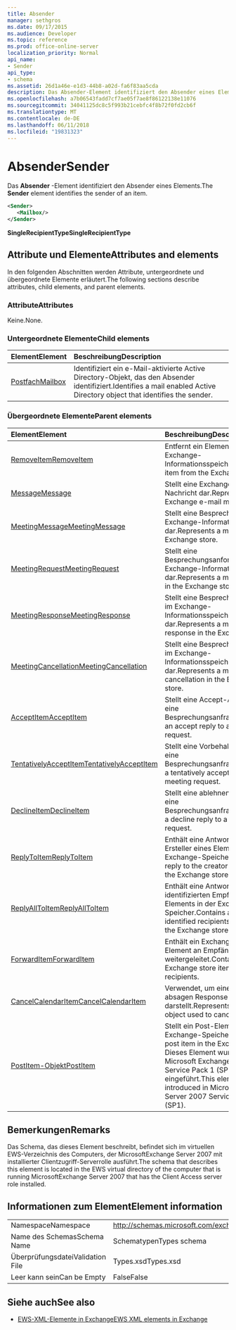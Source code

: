 ```yaml
---
title: Absender
manager: sethgros
ms.date: 09/17/2015
ms.audience: Developer
ms.topic: reference
ms.prod: office-online-server
localization_priority: Normal
api_name:
- Sender
api_type:
- schema
ms.assetid: 26d1a46e-e1d3-44b8-a02d-fa6f83aa5cda
description: Das Absender-Element identifiziert den Absender eines Elements.
ms.openlocfilehash: a7b06543fadd7cf7ae05f7ae8f86122138e11076
ms.sourcegitcommit: 34041125dc8c5f993b21cebfc4f8b72f0fd2cb6f
ms.translationtype: MT
ms.contentlocale: de-DE
ms.lasthandoff: 06/11/2018
ms.locfileid: "19831323"
---
```

# <a name="sender"></a><span data-ttu-id="0b2e9-103">Absender</span><span class="sxs-lookup"><span data-stu-id="0b2e9-103">Sender</span></span>

<span data-ttu-id="0b2e9-104">Das **Absender** -Element identifiziert den Absender eines Elements.</span><span class="sxs-lookup"><span data-stu-id="0b2e9-104">The **Sender** element identifies the sender of an item.</span></span> 
  
```xml
<Sender>
   <Mailbox/>
</Sender>
```

 <span data-ttu-id="0b2e9-105">**SingleRecipientType**</span><span class="sxs-lookup"><span data-stu-id="0b2e9-105">**SingleRecipientType**</span></span>
## <a name="attributes-and-elements"></a><span data-ttu-id="0b2e9-106">Attribute und Elemente</span><span class="sxs-lookup"><span data-stu-id="0b2e9-106">Attributes and elements</span></span>

<span data-ttu-id="0b2e9-107">In den folgenden Abschnitten werden Attribute, untergeordnete und übergeordnete Elemente erläutert.</span><span class="sxs-lookup"><span data-stu-id="0b2e9-107">The following sections describe attributes, child elements, and parent elements.</span></span>
  
### <a name="attributes"></a><span data-ttu-id="0b2e9-108">Attribute</span><span class="sxs-lookup"><span data-stu-id="0b2e9-108">Attributes</span></span>

<span data-ttu-id="0b2e9-109">Keine.</span><span class="sxs-lookup"><span data-stu-id="0b2e9-109">None.</span></span>
  
### <a name="child-elements"></a><span data-ttu-id="0b2e9-110">Untergeordnete Elemente</span><span class="sxs-lookup"><span data-stu-id="0b2e9-110">Child elements</span></span>

|<span data-ttu-id="0b2e9-111">**Element**</span><span class="sxs-lookup"><span data-stu-id="0b2e9-111">**Element**</span></span>|<span data-ttu-id="0b2e9-112">**Beschreibung**</span><span class="sxs-lookup"><span data-stu-id="0b2e9-112">**Description**</span></span>|
|:-----|:-----|
|[<span data-ttu-id="0b2e9-113">Postfach</span><span class="sxs-lookup"><span data-stu-id="0b2e9-113">Mailbox</span></span>](mailbox.md) <br/> |<span data-ttu-id="0b2e9-114">Identifiziert ein e-Mail-aktivierte Active Directory-Objekt, das den Absender identifiziert.</span><span class="sxs-lookup"><span data-stu-id="0b2e9-114">Identifies a mail enabled Active Directory object that identifies the sender.</span></span>  <br/> |
   
### <a name="parent-elements"></a><span data-ttu-id="0b2e9-115">Übergeordnete Elemente</span><span class="sxs-lookup"><span data-stu-id="0b2e9-115">Parent elements</span></span>

|<span data-ttu-id="0b2e9-116">**Element**</span><span class="sxs-lookup"><span data-stu-id="0b2e9-116">**Element**</span></span>|<span data-ttu-id="0b2e9-117">**Beschreibung**</span><span class="sxs-lookup"><span data-stu-id="0b2e9-117">**Description**</span></span>|
|:-----|:-----|
|[<span data-ttu-id="0b2e9-118">RemoveItem</span><span class="sxs-lookup"><span data-stu-id="0b2e9-118">RemoveItem</span></span>](removeitem.md) <br/> |<span data-ttu-id="0b2e9-119">Entfernt ein Element aus dem Exchange-Informationsspeicher.</span><span class="sxs-lookup"><span data-stu-id="0b2e9-119">Removes an item from the Exchange store.</span></span>  <br/> |
|[<span data-ttu-id="0b2e9-120">Message</span><span class="sxs-lookup"><span data-stu-id="0b2e9-120">Message</span></span>](message-ex15websvcsotherref.md) <br/> |<span data-ttu-id="0b2e9-121">Stellt eine Exchange-E-Mail-Nachricht dar.</span><span class="sxs-lookup"><span data-stu-id="0b2e9-121">Represents an Exchange e-mail message.</span></span>  <br/> |
|[<span data-ttu-id="0b2e9-122">MeetingMessage</span><span class="sxs-lookup"><span data-stu-id="0b2e9-122">MeetingMessage</span></span>](meetingmessage.md) <br/> |<span data-ttu-id="0b2e9-123">Stellt eine Besprechung im Exchange-Informationsspeicher dar.</span><span class="sxs-lookup"><span data-stu-id="0b2e9-123">Represents a meeting in the Exchange store.</span></span>  <br/> |
|[<span data-ttu-id="0b2e9-124">MeetingRequest</span><span class="sxs-lookup"><span data-stu-id="0b2e9-124">MeetingRequest</span></span>](meetingrequest.md) <br/> |<span data-ttu-id="0b2e9-125">Stellt eine Besprechungsanforderung im Exchange-Informationsspeicher dar.</span><span class="sxs-lookup"><span data-stu-id="0b2e9-125">Represents a meeting request in the Exchange store.</span></span>  <br/> |
|[<span data-ttu-id="0b2e9-126">MeetingResponse</span><span class="sxs-lookup"><span data-stu-id="0b2e9-126">MeetingResponse</span></span>](meetingresponse.md) <br/> |<span data-ttu-id="0b2e9-127">Stellt eine Besprechungsantwort im Exchange-Informationsspeicher dar.</span><span class="sxs-lookup"><span data-stu-id="0b2e9-127">Represents a meeting response in the Exchange store.</span></span>  <br/> |
|[<span data-ttu-id="0b2e9-128">MeetingCancellation</span><span class="sxs-lookup"><span data-stu-id="0b2e9-128">MeetingCancellation</span></span>](meetingcancellation.md) <br/> |<span data-ttu-id="0b2e9-129">Stellt eine Besprechungsabsage im Exchange-Informationsspeicher dar.</span><span class="sxs-lookup"><span data-stu-id="0b2e9-129">Represents a meeting cancellation in the Exchange store.</span></span>  <br/> |
|[<span data-ttu-id="0b2e9-130">AcceptItem</span><span class="sxs-lookup"><span data-stu-id="0b2e9-130">AcceptItem</span></span>](acceptitem.md) <br/> |<span data-ttu-id="0b2e9-131">Stellt eine Accept-Antwort auf eine Besprechungsanfrage.</span><span class="sxs-lookup"><span data-stu-id="0b2e9-131">Represents an accept reply to a meeting request.</span></span>  <br/> |
|[<span data-ttu-id="0b2e9-132">TentativelyAcceptItem</span><span class="sxs-lookup"><span data-stu-id="0b2e9-132">TentativelyAcceptItem</span></span>](tentativelyacceptitem.md) <br/> |<span data-ttu-id="0b2e9-133">Stellt eine Vorbehalt Antwort auf eine Besprechungsanfrage.</span><span class="sxs-lookup"><span data-stu-id="0b2e9-133">Represents a tentatively accepted reply to a meeting request.</span></span>  <br/> |
|[<span data-ttu-id="0b2e9-134">DeclineItem</span><span class="sxs-lookup"><span data-stu-id="0b2e9-134">DeclineItem</span></span>](declineitem.md) <br/> |<span data-ttu-id="0b2e9-135">Stellt eine ablehnen Antwort auf eine Besprechungsanfrage.</span><span class="sxs-lookup"><span data-stu-id="0b2e9-135">Represents a decline reply to a meeting request.</span></span>  <br/> |
|[<span data-ttu-id="0b2e9-136">ReplyToItem</span><span class="sxs-lookup"><span data-stu-id="0b2e9-136">ReplyToItem</span></span>](replytoitem.md) <br/> |<span data-ttu-id="0b2e9-137">Enthält eine Antwort an den Ersteller eines Elements in der Exchange-Speicher.</span><span class="sxs-lookup"><span data-stu-id="0b2e9-137">Contains a reply to the creator of an item in the Exchange store.</span></span>  <br/> |
|[<span data-ttu-id="0b2e9-138">ReplyAllToItem</span><span class="sxs-lookup"><span data-stu-id="0b2e9-138">ReplyAllToItem</span></span>](replyalltoitem.md) <br/> |<span data-ttu-id="0b2e9-139">Enthält eine Antwort an alle identifizierten Empfänger eines Elements in der Exchange-Speicher.</span><span class="sxs-lookup"><span data-stu-id="0b2e9-139">Contains a reply to all identified recipients of an item in the Exchange store.</span></span>  <br/> |
|[<span data-ttu-id="0b2e9-140">ForwardItem</span><span class="sxs-lookup"><span data-stu-id="0b2e9-140">ForwardItem</span></span>](forwarditem.md) <br/> |<span data-ttu-id="0b2e9-141">Enthält ein Exchange-Speicher-Element an Empfänger weitergeleitet.</span><span class="sxs-lookup"><span data-stu-id="0b2e9-141">Contains an Exchange store item to forward to recipients.</span></span>  <br/> |
|[<span data-ttu-id="0b2e9-142">CancelCalendarItem</span><span class="sxs-lookup"><span data-stu-id="0b2e9-142">CancelCalendarItem</span></span>](cancelcalendaritem.md) <br/> |<span data-ttu-id="0b2e9-143">Verwendet, um eine Besprechung absagen Response-Objekt darstellt.</span><span class="sxs-lookup"><span data-stu-id="0b2e9-143">Represents the response object used to cancel a meeting.</span></span>  <br/> |
|[<span data-ttu-id="0b2e9-144">PostItem-Objekt</span><span class="sxs-lookup"><span data-stu-id="0b2e9-144">PostItem</span></span>](postitem.md) <br/> |<span data-ttu-id="0b2e9-145">Stellt ein Post-Element im Exchange-Speicher.</span><span class="sxs-lookup"><span data-stu-id="0b2e9-145">Represents a post item in the Exchange store.</span></span> <span data-ttu-id="0b2e9-146">Dieses Element wurde in Microsoft Exchange Server 2007 Service Pack 1 (SP1) eingeführt.</span><span class="sxs-lookup"><span data-stu-id="0b2e9-146">This element was introduced in Microsoft Exchange Server 2007 Service Pack 1 (SP1).</span></span>  <br/> |
   
## <a name="remarks"></a><span data-ttu-id="0b2e9-147">Bemerkungen</span><span class="sxs-lookup"><span data-stu-id="0b2e9-147">Remarks</span></span>

<span data-ttu-id="0b2e9-148">Das Schema, das dieses Element beschreibt, befindet sich im virtuellen EWS-Verzeichnis des Computers, der MicrosoftExchange Server 2007 mit installierter Clientzugriff-Serverrolle ausführt.</span><span class="sxs-lookup"><span data-stu-id="0b2e9-148">The schema that describes this element is located in the EWS virtual directory of the computer that is running MicrosoftExchange Server 2007 that has the Client Access server role installed.</span></span>
  
## <a name="element-information"></a><span data-ttu-id="0b2e9-149">Informationen zum Element</span><span class="sxs-lookup"><span data-stu-id="0b2e9-149">Element information</span></span>

|||
|:-----|:-----|
|<span data-ttu-id="0b2e9-150">Namespace</span><span class="sxs-lookup"><span data-stu-id="0b2e9-150">Namespace</span></span>  <br/> |http://schemas.microsoft.com/exchange/services/2006/types  <br/> |
|<span data-ttu-id="0b2e9-151">Name des Schemas</span><span class="sxs-lookup"><span data-stu-id="0b2e9-151">Schema Name</span></span>  <br/> |<span data-ttu-id="0b2e9-152">Schematypen</span><span class="sxs-lookup"><span data-stu-id="0b2e9-152">Types schema</span></span>  <br/> |
|<span data-ttu-id="0b2e9-153">Überprüfungsdatei</span><span class="sxs-lookup"><span data-stu-id="0b2e9-153">Validation File</span></span>  <br/> |<span data-ttu-id="0b2e9-154">Types.xsd</span><span class="sxs-lookup"><span data-stu-id="0b2e9-154">Types.xsd</span></span>  <br/> |
|<span data-ttu-id="0b2e9-155">Leer kann sein</span><span class="sxs-lookup"><span data-stu-id="0b2e9-155">Can be Empty</span></span>  <br/> |<span data-ttu-id="0b2e9-156">False</span><span class="sxs-lookup"><span data-stu-id="0b2e9-156">False</span></span>  <br/> |
   
## <a name="see-also"></a><span data-ttu-id="0b2e9-157">Siehe auch</span><span class="sxs-lookup"><span data-stu-id="0b2e9-157">See also</span></span>



- [<span data-ttu-id="0b2e9-158">EWS-XML-Elemente in Exchange</span><span class="sxs-lookup"><span data-stu-id="0b2e9-158">EWS XML elements in Exchange</span></span>](ews-xml-elements-in-exchange.md)

